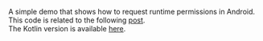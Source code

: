 A simple demo that shows how to request runtime permissions in Android.  
This code is related to the following [post](http://mobiledevhub.com/2017/11/14/android-fundamentals-requesting-permissions/).  
The Kotlin version is available [here](https://github.com/MChehab94/Permissions-Demo-Kotlin).    
